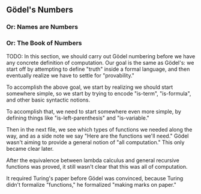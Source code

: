 ## Gödel's Numbers
### Or: Names are Numbers
### Or: The Book of Numbers

TODO: In this section, we should carry out Gödel numbering before we have any concrete definition of computation. Our goal is the same as Gödel's: we start off by attempting to define "truth" inside a formal language, and then eventually realize we have to settle for "provability."

To accomplish the above goal, we start by realizing we should start somewhere simple, so we start by trying to encode "is-term", "is-formula", and other basic syntactic notions.

To accomplish that, we need to start somewhere even more simple, by defining things like "is-left-parenthesis" and "is-variable."

Then in the next file, we see which types of functions we needed along the way, and as a side note we say "Here are the functions we'll need." Gödel wasn't aiming to provide a general notion of "all computation." This only became clear later.

After the equivalence between lambda calculus and general recursive functions was proved, it still wasn't clear that this was all of computation.

It required Turing's paper before Gödel was convinced, because Turing didn't formalize "functions," he formalized "making marks on paper."